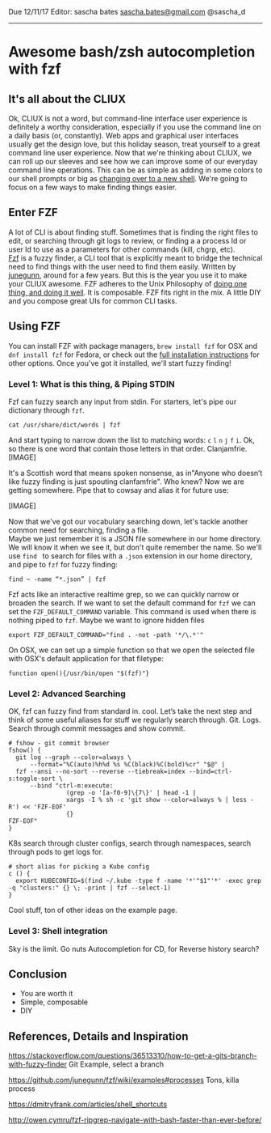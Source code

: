 Due 12/11/17
Editor: sascha bates	sascha.bates@gmail.com	@sascha_d

-----
# Awesome bash/zsh autocompletion with fzf

## It's all about the CLIUX

Ok, CLIUX is not a word, but command-line interface user experience is definitely a worthy consideration, especially 
if you use the command line on a daily basis (or, constantly).  Web apps and graphical user interfaces usually get the 
design love, but this holiday season, treat yourself to a great command line user experience.   Now that we're 
thinking about CLIUX, we can roll up our sleeves and see how we can improve some of our everyday command line 
operations.  This can be as simple as adding in some colors to our shell prompts or big as [changing over to a new 
shell](https://github.com/robbyrussell/oh-my-zsh/).  We're going to focus on a few ways to make finding things easier.

## Enter FZF
A lot of CLI is about finding stuff.  Sometimes that is finding the right files to edit, or searching through git logs 
to review, or finding a a process Id or user Id to use as a parameters for other commands (kill, chgrp, etc).  
[Fzf](https://github.com/junegunn/fzf/) is a fuzzy finder, a CLI tool that is explicitly meant to bridge the technical 
need to find things with the user need to find them easily.  Written by [junegunn](https://github.com/junegunn), 
around for a few years.  But this is the year you use it to make your CLIUX awesome.
FZF adheres to the Unix Philosophy of [doing one thing, and doing it 
well](https://en.wikipedia.org/wiki/Unix_philosophy#Do_One_Thing_and_Do_It_Well).  It is composable.  FZF fits right 
in the mix.  A little DIY and you compose great UIs for common CLI tasks.

## Using FZF

You can install FZF with package managers, `brew install fzf` for OSX and `dnf install fzf` for Fedora, or check out 
the [full installation instructions](https://github.com/junegunn/fzf#installation) for other options.  Once you've got 
it installed, we'll start fuzzy finding! 

### Level 1: What is this thing, & Piping STDIN

Fzf can fuzzy search any input from stdin.  For starters, let's pipe our dictionary through `fzf`.  
```
cat /usr/share/dict/words | fzf
```
And start typing to narrow down the list to matching words: `c` `l` `n` `j` `f` `i`.  Ok, so there is one word that 
contain those letters in that order.  Clanjamfrie.  
[IMAGE]

It's a Scottish word that means spoken nonsense, as in"Anyone who doesn’t like fuzzy finding is just spouting 
clanfamfrie". Who knew?  Now we are getting somewhere.  Pipe that to cowsay and alias it for future use:

[IMAGE]

Now that we've got our vocabulary searching down, let's tackle another common need for searching, finding a file.  
Maybe we just remember it is a JSON file somewhere in our home directory.  We will know it when we see it, but don't 
quite remember the name.  So we'll use `find ` to search for files with a `.json` extension in our home directory, and 
pipe to `fzf` for fuzzy finding:

```find ~ -name “*.json” | fzf```

Fzf acts like an interactive realtime grep, so we can quickly narrow or broaden the search.  If we want to set the 
default command for `fzf` we can set the `FZF_DEFAULT_COMMAND` variable.  This command is used when there is nothing 
piped to `fzf`.  Maybe we want to ignore hidden files

```
export FZF_DEFAULT_COMMAND="find . -not -path '*/\.*'"
```

On OSX, we can set up a simple function so that we open the selected file with OSX's default application for that 
filetype:

```
function open(){/usr/bin/open "$(fzf)"}
```

### Level 2: Advanced Searching
OK, fzf can fuzzy find from standard in.  cool.  Let’s take the next step and think of some useful aliases for stuff 
we regularly search through.
Git.  Logs.  Search through commit messages and show commit.
```
# fshow - git commit browser
fshow() {
  git log --graph --color=always \
      --format="%C(auto)%h%d %s %C(black)%C(bold)%cr" "$@" |
  fzf --ansi --no-sort --reverse --tiebreak=index --bind=ctrl-s:toggle-sort \
      --bind "ctrl-m:execute:
                (grep -o '[a-f0-9]\{7\}' | head -1 |
                xargs -I % sh -c 'git show --color=always % | less -R') << 'FZF-EOF'
                {}
FZF-EOF"
}
```


K8s search through cluster configs, search through namespaces, search through pods to get logs for.
```
# short alias for picking a Kube config
c () {
  export KUBECONFIG=$(find ~/.kube -type f -name '*'"$1"'*' -exec grep -q "clusters:" {} \; -print | fzf --select-1)
}
```
Cool stuff, ton of other ideas on the example page.

### Level 3: Shell integration
Sky is the limit.  Go nuts
Autocompletion for CD, for 
Reverse history search?

## Conclusion
* You are worth it
* Simple, composable
* DIY


## References, Details and Inspiration

https://stackoverflow.com/questions/36513310/how-to-get-a-gits-branch-with-fuzzy-finder Git Example, select a branch

https://github.com/junegunn/fzf/wiki/examples#processes
Tons, killa  process

https://dmitryfrank.com/articles/shell_shortcuts

http://owen.cymru/fzf-ripgrep-navigate-with-bash-faster-than-ever-before/

